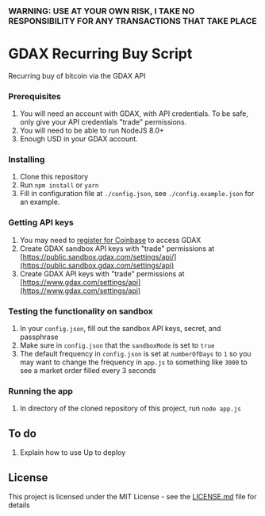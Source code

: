 ### WARNING: USE AT YOUR OWN RISK, I TAKE NO RESPONSIBILITY FOR ANY TRANSACTIONS THAT TAKE PLACE

# GDAX Recurring Buy Script

Recurring buy of bitcoin via the GDAX API

### Prerequisites
1. You will need an account with GDAX, with API credentials. To be safe, only give your API credentials "trade" permissions.
2. You will need to be able to run NodeJS 8.0+
3. Enough USD in your GDAX account.

### Installing
1. Clone this repository
2. Run `npm install` or `yarn`
3. Fill in configuration file at `./config.json`, see `./config.example.json` for an example.

### Getting API keys
1. You may need to [register for Coinbase](https://www.coinbase.com/join/52fb1644307058e4db00003f) to access GDAX
1. Create GDAX sandbox API keys with "trade" permissions at [https://public.sandbox.gdax.com/settings/api/](https://public.sandbox.gdax.com/settings/api)
1. Create GDAX API keys with "trade" permissions at [https://www.gdax.com/settings/api](https://www.gdax.com/settings/api)

### Testing the functionality on sandbox
1. In your `config.json`, fill out the sandbox API keys, secret, and passphrase
1. Make sure in `config.json` that the `sandboxMode` is set to `true`
1. The default frequency in `config.json` is set at `numberOfDays` to `1` so you may want to change the frequency in `app.js` to something like `3000` to see a market order filled every 3 seconds

### Running the app
1. In directory of the cloned repository of this project, run `node app.js`

## To do
1. Explain how to use Up to deploy

## License

This project is licensed under the MIT License - see the [LICENSE.md](LICENSE.md) file for details
